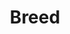 ---
layout: music
title: Breed
aif: "/music/AAGreene_Breed.aif"
mp3: "/music/AAGreene_Breed.mp3"
ogg: "/music/AAGreene_Breed.ogg"
---